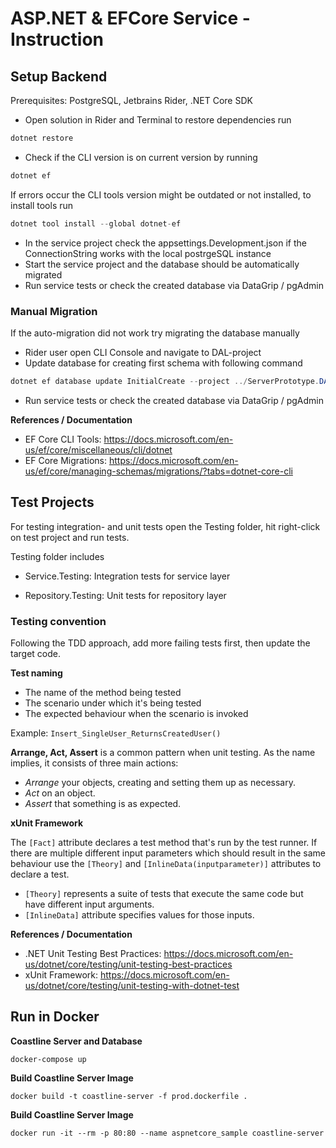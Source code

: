 # ASP.NET & EFCore Service - Instruction

## Setup Backend

Prerequisites: PostgreSQL, Jetbrains Rider, .NET Core SDK

*  Open solution in Rider and Terminal to restore dependencies run
```c#
dotnet restore
```

* Check if the CLI version is on current version by running
```c#
dotnet ef
```

If errors occur the CLI tools version might be outdated or not installed, to install tools run
```c#
dotnet tool install --global dotnet-ef
```

* In the service project check the appsettings.Development.json if the ConnectionString works with the local postrgeSQL instance
* Start the service project and the database should be automatically migrated
* Run service tests or check the created database via DataGrip / pgAdmin

### Manual Migration

If the auto-migration did not work try migrating the database manually

* Rider user open CLI Console and navigate to DAL-project
* Update database for creating first schema with following command
  
```c#
dotnet ef database update InitialCreate --project ../ServerPrototype.DAL
```

* Run service tests or check the created database via DataGrip / pgAdmin

**References / Documentation**

* EF Core CLI Tools: https://docs.microsoft.com/en-us/ef/core/miscellaneous/cli/dotnet
* EF Core Migrations: https://docs.microsoft.com/en-us/ef/core/managing-schemas/migrations/?tabs=dotnet-core-cli

## Test Projects

For testing integration- and unit tests open the Testing folder, hit right-click on test project and run tests.

Testing folder includes

* Service.Testing: Integration tests for service layer

* Repository.Testing: Unit tests for repository layer

### Testing convention

Following the TDD approach, add more failing tests first, then update the target code. 

**Test naming**

- The name of the method being tested
- The scenario under which it's being tested
- The expected behaviour when the scenario is invoked

Example: `Insert_SingleUser_ReturnsCreatedUser()`

**Arrange, Act, Assert** is a common pattern when unit testing. As the name implies, it consists of three main actions:

- *Arrange* your objects, creating and setting them up as necessary.
- *Act* on an object.
- *Assert* that something is as expected.

**xUnit Framework**

The `[Fact]` attribute declares a test method that's run by the test runner. If there are multiple different input parameters which should result in the same behaviour use the `[Theory]` and `[InlineData(inputparameter)]` attributes to declare a test.

- `[Theory]` represents a suite of tests that execute the same code but have different input arguments.
- `[InlineData]` attribute specifies values for those inputs.

**References / Documentation**

* .NET Unit Testing Best Practices: https://docs.microsoft.com/en-us/dotnet/core/testing/unit-testing-best-practices
* xUnit Framework: https://docs.microsoft.com/en-us/dotnet/core/testing/unit-testing-with-dotnet-test


## Run in Docker 

**Coastline Server and Database**
```
docker-compose up
```

**Build Coastline Server Image**

```
docker build -t coastline-server -f prod.dockerfile .
```

**Build Coastline Server Image**
```
docker run -it --rm -p 80:80 --name aspnetcore_sample coastline-server
```
